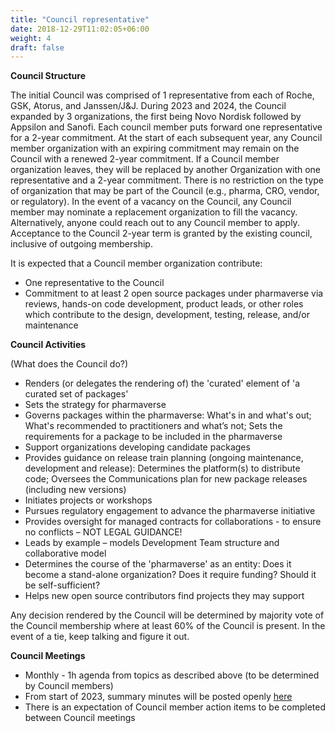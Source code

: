 ```yaml
---
title: "Council representative"
date: 2018-12-29T11:02:05+06:00
weight: 4
draft: false
---
```


**Council Structure**

The initial Council was comprised of 1 representative from each of Roche, GSK, Atorus, and Janssen/J&J. 
During 2023 and 2024, the Council expanded by 3 organizations, the first being Novo Nordisk followed by Appsilon and Sanofi.
Each council member puts forward one representative for a 2-year commitment. At the start of each subsequent year, 
any Council member organization with an expiring commitment may remain on the Council with a renewed 2-year commitment. If a Council member organization leaves, 
they will be replaced by another Organization with one representative and a 2-year commitment. There is no restriction on the type of organization that may be 
part of the Council (e.g., pharma, CRO, vendor, or regulatory). In the event of a vacancy on the Council, any Council member may nominate a replacement 
organization to fill the vacancy. Alternatively, anyone could reach out to any Council member to apply. Acceptance to the Council 2-year term is granted
by the existing council, inclusive of outgoing membership. 

It is expected that a Council member organization contribute:
*	One representative to the Council
*	Commitment to at least 2 open source packages under pharmaverse via reviews, hands-on code development, product leads, or other roles which contribute to the 
design, development, testing, release, and/or maintenance     
 
**Council Activities** 

(What does the Council do?)
*	Renders (or delegates the rendering of) the 'curated' element of 'a curated set of packages'
*	Sets the strategy for pharmaverse
*	Governs packages within the pharmaverse: What's in and what's out; What's recommended to practitioners and what’s not; Sets the requirements for a package 
to be included in the pharmaverse
*	Support organizations developing candidate packages
*	Provides guidance on release train planning (ongoing maintenance, development and release): Determines the platform(s) to distribute code; Oversees the 
Communications plan for new package releases (including new versions)
*	Initiates projects or workshops
*	Pursues regulatory engagement to advance the pharmaverse initiative
*	Provides oversight for managed contracts for collaborations - to ensure no conflicts – NOT LEGAL GUIDANCE!
*	Leads by example – models Development Team structure and collaborative model
*	Determines the course of the 'pharmaverse' as an entity:	Does it become a stand-alone organization? Does it require funding?	Should it be self-sufficient?
*	Helps new open source contributors find projects they may support

Any decision rendered by the Council will be determined by majority vote of the Council membership where at least 60% of the Council is present. In the event 
of a tie, keep talking and figure it out.

**Council Meetings** 

*	Monthly - 1h agenda from topics as described above (to be determined by Council members)
*	From start of 2023, summary minutes will be posted openly [here](https://github.com/pharmaverse/pharmaverse/tree/main/static/council%20meeting%20minutes) 
*	There is an expectation of Council member action items to be completed between Council meetings

